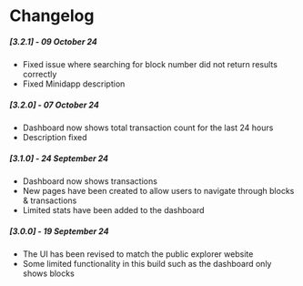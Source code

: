 # Changelog

##### [3.2.1] - 09 October 24

- Fixed issue where searching for block number did not return results correctly
- Fixed Minidapp description

##### [3.2.0] - 07 October 24

- Dashboard now shows total transaction count for the last 24 hours
- Description fixed

##### [3.1.0] - 24 September 24

- Dashboard now shows transactions
- New pages have been created to allow users to navigate through blocks & transactions
- Limited stats have been added to the dashboard

##### [3.0.0] - 19 September 24

- The UI has been revised to match the public explorer website
- Some limited functionality in this build such as the dashboard only shows blocks

